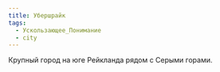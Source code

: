 ```yaml
---
title: Убершрайк
tags:
  - Ускользающее_Понимание
  - city
---
```

Крупный город на юге Рейкланда рядом с Серыми горами.



